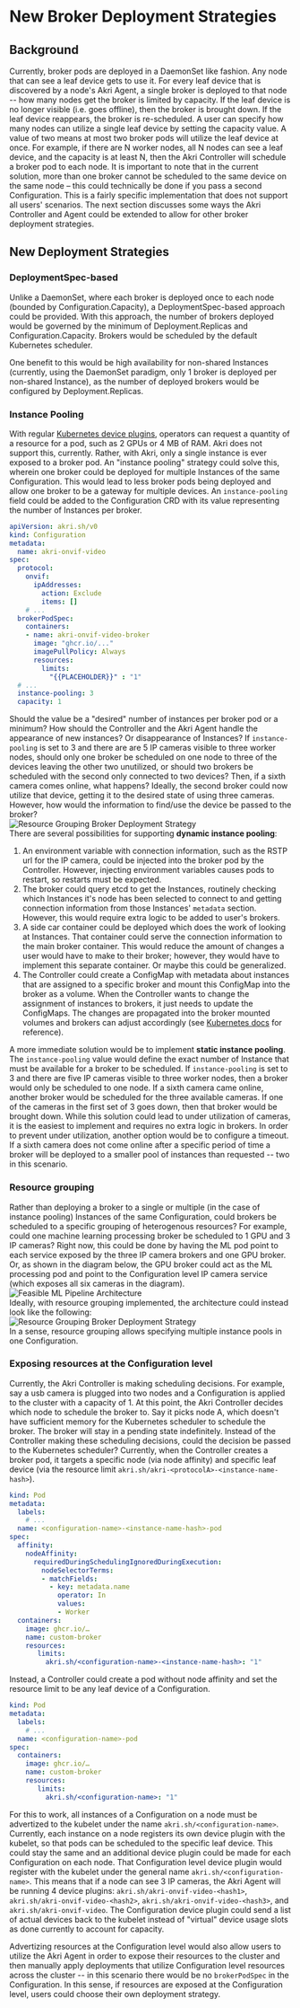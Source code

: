 # New Broker Deployment Strategies
## Background 
Currently, broker pods are deployed in a DaemonSet like fashion. Any node that can see a leaf device gets to use it. For
every leaf device that is discovered by a node's Akri Agent, a single broker is deployed to that node -- how many nodes
get the broker is limited by capacity. If the leaf device is no longer visible (i.e. goes offline), then the broker is
brought down. If the leaf device reappears, the broker is re-scheduled. A user can specify how many nodes can utilize a
single leaf device by setting the capacity value. A value of two means at most two broker pods will utilize the leaf
device at once. For example, if there are N worker nodes, all N nodes can see a leaf device, and the capacity is at
least N, then the Akri Controller will schedule a broker pod to each node. It is important to note that in the current
solution, more than one broker cannot be scheduled to the same device on the same node – this could technically be done
if you pass a second Configuration. This is a fairly specific implementation that does not support all users' scenarios.
The next section discusses some ways the Akri Controller and Agent could be extended to allow for other broker
deployment strategies.
## New Deployment Strategies
### DeploymentSpec-based
Unlike a DaemonSet, where each broker is deployed once to each node (bounded by Configuration.Capacity), a 
DeploymentSpec-based approach could be provided.  With this approach, the number of brokers deployed would be governed by the minimum of Deployment.Replicas and Configuration.Capacity.  Brokers would be scheduled by the default Kubernetes scheduler.

One benefit to this would be high availability for non-shared Instances (currently, using the DaemonSet paradigm, only 1 broker is deployed per non-shared Instance), as the number of deployed brokers would be configured by Deployment.Replicas.

### Instance Pooling
With regular [Kubernetes device
plugins](https://kubernetes.io/docs/concepts/extend-kubernetes/compute-storage-net/device-plugins/), operators can
request a quantity of a resource for a pod, such as 2 GPUs or 4 MB of RAM. Akri does not support this, currently.
Rather, with Akri, only a single instance is ever exposed to a broker pod. An "instance pooling" strategy could solve
this, wherein one broker could be deployed for multiple Instances of the same Configuration. This would lead to less
broker pods being deployed and allow one broker to be a gateway for multiple devices. An `instance-pooling` field could
be added to the Configuration CRD with its value representing the number of Instances per broker.
```yaml
apiVersion: akri.sh/v0
kind: Configuration
metadata:
  name: akri-onvif-video
spec:
  protocol:
    onvif:
      ipAddresses: 
        action: Exclude
        items: []
    # ...
  brokerPodSpec:
    containers:
    - name: akri-onvif-video-broker
      image: "ghcr.io/..."
      imagePullPolicy: Always
      resources:
        limits:
          "{{PLACEHOLDER}}" : "1"
  # ...
  instance-pooling: 3
  capacity: 1
```
Should the value be a "desired" number of instances per broker pod or a minimum? How should the Controller and the Akri
Agent handle the appearance of new instances? Or disappearance of Instances? If `instance-pooling` is set to 3 and there
are are 5 IP cameras visible to three worker nodes, should only one broker be scheduled on one node to three of the
devices leaving the other two unutilized, or should two brokers be scheduled with the second only connected to two
devices? Then, if a sixth camera comes online, what happens? Ideally, the second broker could now utilize that device,
getting it to the desired state of using three cameras. However, how would the information to find/use the device be
passed to the broker? <img src="../media/instance-pooling.svg" alt="Resource Grouping Broker Deployment Strategy"
style="padding-bottom: 10px padding-top: 10px; margin-right: auto; display: block; margin-left: auto;"/> There are
several possibilities for supporting **dynamic instance pooling**:
1. An environment variable with connection information, such as the RSTP url for the IP camera, could be injected into
   the broker pod by the Controller. However, injecting environment variables causes pods to restart, so restarts must
   be expected. 
1. The broker could query etcd to get the Instances, routinely checking which Instances it's node has been selected to
   connect to and getting connection information from those Instances' `metadata` section. However, this would require
   extra logic to be added to user's brokers.
1. A side car container could be deployed which does the work of looking at Instances. That container could serve the
   connection information to the main broker container. This would reduce the amount of changes a user would have to
   make to their broker; however, they would have to implement this separate container. Or maybe this could be
   generalized.
1. The Controller could create a ConfigMap with metadata about instances that are assigned to a specific broker and 
   mount this ConfigMap into the broker as a volume. When the Controller wants to change the assignment of instances
   to brokers, it just needs to update the ConfigMaps. The changes are propagated into the broker mounted volumes and 
   brokers can adjust accordingly (see [Kubernetes 
   docs](https://kubernetes.io/docs/tasks/configure-pod-container/configure-pod-configmap/#mounted-configmaps-are-updated-automatically) 
   for reference).

A more immediate solution would be to implement **static instance pooling**. The `instance-pooling` value would define
the exact number of Instance that must be available for a broker to be scheduled. If `instance-pooling` is set to 3 and
there are five IP cameras visible to three worker nodes, then a broker would only be scheduled to one node. If a sixth
camera came online, another broker would be scheduled for the three available cameras. If one of the cameras in the
first set of 3 goes down, then that broker would be brought down. While this solution could lead to under utilization of
cameras, it is the easiest to implement and requires no extra logic in brokers. In order to prevent under utilization,
another option would be to configure a timeout. If a sixth camera does not come online after a specific period of time a
broker will be deployed to a smaller pool of instances than requested -- two in this scenario.

### Resource grouping
Rather than deploying a broker to a single or multiple (in the case of instance pooling) Instances of the same
Configuration, could brokers be scheduled to a specific grouping of heterogenous resources? For example, could one
machine learning processing broker be scheduled to 1 GPU and 3 IP cameras? Right now, this could be done by having the
ML pod point to each service exposed by the three IP camera brokers and one GPU broker. Or, as shown in the diagram
below, the GPU broker could act as the ML processing pod and point to the Configuration level IP camera service (which
exposes all six cameras in the diagram). <img src="../media/broker-deployment-feasible.svg" alt="Feasible ML Pipeline
Architecture" style="padding-bottom: 10px padding-top: 10px; margin-right: auto; display: block; margin-left: auto;"/>
Ideally, with resource grouping implemented, the architecture could instead look like the following: <img
src="../media/resource-grouping.svg" alt="Resource Grouping Broker Deployment Strategy" style="padding-bottom: 10px
padding-top: 10px; margin-right: auto; display: block; margin-left: auto;"/> In a sense, resource grouping allows
specifying multiple instance pools in one Configuration. 

### Exposing resources at the Configuration level
Currently, the Akri Controller is making scheduling decisions. For example, say a usb camera is plugged into two nodes
and a Configuration is applied to the cluster with a capacity of 1. At this point, the Akri Controller decides which
node to schedule the broker to. Say it picks node A, which doesn't have sufficient memory for the Kubernetes scheduler
to schedule the broker. The broker will stay in a pending state indefinitely. Instead of the Controller making these
scheduling decisions, could the decision be passed to the Kubernetes scheduler? Currently, when the Controller creates a
broker pod, it targets a specific node (via node affinity) and specific leaf device (via the resource limit
`akri.sh/akri-<protocolA>-<instance-name-hash>`).
```yaml
kind: Pod
metadata:
  labels:
    # ...
  name: <configuration-name>-<instance-name-hash>-pod
spec:
  affinity:
    nodeAffinity:
      requiredDuringSchedulingIgnoredDuringExecution:
        nodeSelectorTerms:
        - matchFields:
          - key: metadata.name
            operator: In
            values:
            - Worker
  containers:
    image: ghcr.io/…
    name: custom-broker
    resources:
       limits:
         akri.sh/<configuration-name>-<instance-name-hash>: "1"
```
Instead, a Controller could create a pod without node affinity and set the resource limit to be any leaf device of a
Configuration.
```yaml
kind: Pod
metadata:
  labels:
    # ...
  name: <configuration-name>-pod
spec:
  containers:
    image: ghcr.io/…
    name: custom-broker
    resources:
       limits:
         akri.sh/<configuration-name>: "1"
```
For this to work, all instances of a Configuration on a node must be advertized to the kubelet under the name
`akri.sh/<configuration-name>`. Currently, each instance on a node registers its own device plugin with the kubelet, so
that pods can be scheduled to the specific leaf device. This could stay the same and an additional device plugin could
be made for each Configuration on each node. That Configuration level device plugin would register with the kubelet
under the general name `akri.sh/<configuration-name>`. This means that if a node can see 3 IP cameras, the Akri Agent
will be running 4 device plugins: `akri.sh/akri-onvif-video-<hash1>`, `akri.sh/akri-onvif-video-<hash2>`,
`akri.sh/akri-onvif-video-<hash3>`, and `akri.sh/akri-onvif-video`. The Configuration device plugin could send a list of
actual devices back to the kubelet instead of "virtual" device usage slots as done currently to account for capacity. 

Advertizing resources at the Configuration level would also allow users to utilize the Akri Agent in order to expose
their resources to the cluster and then manually apply deployments that utilize Configuration level resources across the
cluster -- in this scenario there would be no `brokerPodSpec` in the Configuration. In this sense, if resources are
exposed at the Configuration level, users could choose their own deployment strategy.
